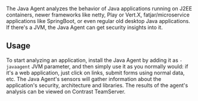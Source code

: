 <!--
title: "Java Agent Overview"
description: "Overview of the Java Agent"
tags: "installation Java agent overview introduction"
-->

The Java Agent analyzes the behavior of Java applications running on J2EE containers, newer frameworks like netty, Play or Vert.X, fatjar/microservice applications like SpringBoot, or even regular old desktop Java applications. If there's a JVM, the Java Agent can get security insights into it.

## Usage
To start analyzing an application, install the Java Agent by adding it as ```-javaagent``` JVM parameter, and then simply use it as you normally would: if it's a web application, just click on links, submit forms using normal data, etc. The Java Agent's sensors will gather information about the application's security, architecture and libraries. The results of the agent's analysis can be viewed on Contrast TeamServer.

